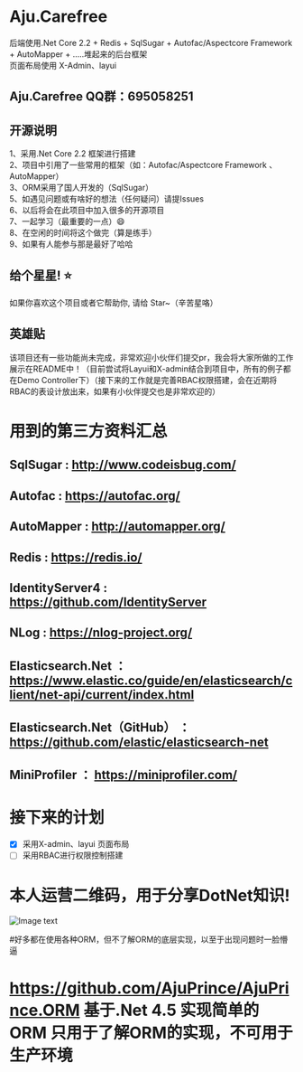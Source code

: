 # Aju.Carefree
后端使用.Net Core 2.2 + Redis + SqlSugar + Autofac/Aspectcore Framework + AutoMapper + .....堆起来的后台框架<br/>
页面布局使用 X-Admin、layui

## Aju.Carefree QQ群：695058251

## 开源说明
 1、采用.Net Core 2.2 框架进行搭建 <br/>
 2、项目中引用了一些常用的框架（如：Autofac/Aspectcore Framework 、AutoMapper）<br/>
 3、ORM采用了国人开发的（SqlSugar） <br/>
 5、如遇见问题或有啥好的想法（任何疑问）请提Issues <br/>
 6、以后将会在此项目中加入很多的开源项目 <br/>
 7、一起学习（最重要的一点）😄<br/>
 8、在空闲的时间将这个做完（算是练手）<br/>
 9、如果有人能参与那是最好了哈哈

## 给个星星! ⭐️
如果你喜欢这个项目或者它帮助你, 请给 Star~（辛苦星咯）

## 英雄贴
该项目还有一些功能尚未完成，非常欢迎小伙伴们提交pr，我会将大家所做的工作展示在README中！（目前尝试将Layui和X-admin结合到项目中，所有的例子都在Demo Controller下）（接下来的工作就是完善RBAC权限搭建，会在近期将RBAC的表设计放出来，如果有小伙伴提交也是非常欢迎的）


# 用到的第三方资料汇总
##  SqlSugar        : http://www.codeisbug.com/
##  Autofac         : https://autofac.org/
##  AutoMapper      : http://automapper.org/
##  Redis           : https://redis.io/
##  IdentityServer4 : https://github.com/IdentityServer
##  NLog            : https://nlog-project.org/
##  Elasticsearch.Net  ：https://www.elastic.co/guide/en/elasticsearch/client/net-api/current/index.html
##  Elasticsearch.Net（GitHub） ：https://github.com/elastic/elasticsearch-net
##  MiniProfiler   ： https://miniprofiler.com/

# 接下来的计划
- [x] 采用X-admin、layui 页面布局
- [ ] 采用RBAC进行权限控制搭建

# 本人运营二维码，用于分享DotNet知识!
![Image text](https://img2018.cnblogs.com/blog/562098/201905/562098-20190509204404888-1196452045.png)


#好多都在使用各种ORM，但不了解ORM的底层实现，以至于出现问题时一脸懵逼
# https://github.com/AjuPrince/AjuPrince.ORM  基于.Net 4.5 实现简单的ORM 只用于了解ORM的实现，不可用于生产环境
